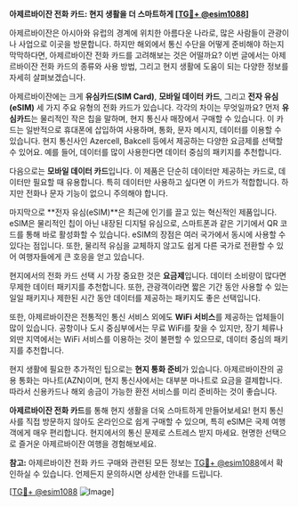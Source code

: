 **아제르바이잔 전화 카드: 현지 생활을 더 스마트하게 [[TG💪+ @esim1088](https://t.me/s/esim1088)]**

아제르바이잔은 아시아와 유럽의 경계에 위치한 아름다운 나라로, 많은 사람들이 관광이나 사업으로 이곳을 방문합니다. 하지만 해외에서 통신 수단을 어떻게 준비해야 하는지 막막하다면, 아제르바이잔 전화 카드를 고려해보는 것은 어떨까요? 이번 글에서는 아제르바이잔 전화 카드의 종류와 사용 방법, 그리고 현지 생활에 도움이 되는 다양한 정보를 자세히 살펴보겠습니다.

아제르바이잔에는 크게 **유심카드(SIM Card)**, **모바일 데이터 카드**, 그리고 **전자 유심(eSIM)** 세 가지 주요 유형의 전화 카드가 있습니다. 각각의 차이는 무엇일까요? 먼저 **유심카드**는 물리적인 작은 칩을 말하며, 현지 통신사 매장에서 구매할 수 있습니다. 이 카드는 일반적으로 휴대폰에 삽입하여 사용하며, 통화, 문자 메시지, 데이터를 이용할 수 있습니다. 현지 통신사인 Azercell, Bakcell 등에서 제공하는 다양한 요금제를 선택할 수 있어요. 예를 들어, 데이터를 많이 사용한다면 데이터 중심의 패키지를 추천합니다.

다음으로는 **모바일 데이터 카드**입니다. 이 제품은 단순히 데이터만 제공하는 카드로, 데이터만 필요할 때 유용합니다. 특히 데이터만 사용하고 싶다면 이 카드가 적합합니다. 하지만 전화나 문자 기능이 없으니 주의해야 합니다.

마지막으로 **전자 유심(eSIM)**은 최근에 인기를 끌고 있는 혁신적인 제품입니다. eSIM은 물리적인 칩이 아닌 내장된 디지털 유심으로, 스마트폰과 같은 기기에서 QR 코드를 통해 바로 활성화할 수 있습니다. eSIM의 장점은 여러 국가에서 동시에 사용할 수 있다는 점입니다. 또한, 물리적 유심을 교체하지 않고도 쉽게 다른 국가로 전환할 수 있어 여행자들에게 큰 호응을 얻고 있습니다.

현지에서의 전화 카드 선택 시 가장 중요한 것은 **요금제**입니다. 데이터 소비량이 많다면 무제한 데이터 패키지를 추천합니다. 또한, 관광객이라면 짧은 기간 동안 사용할 수 있는 일일 패키지나 제한된 시간 동안 데이터를 제공하는 패키지도 좋은 선택입니다.

또한, 아제르바이잔은 전통적인 통신 서비스 외에도 **WiFi 서비스**를 제공하는 업체들이 많이 있습니다. 공항이나 도시 중심부에서는 무료 WiFi를 찾을 수 있지만, 장기 체류나 외딴 지역에서는 WiFi 서비스를 이용하는 것이 불편할 수 있으므로, 데이터 중심의 패키지를 추천합니다.

현지 생활에 필요한 추가적인 팁으로는 **현지 통화 준비**가 있습니다. 아제르바이잔의 공용 통화는 마나트(AZN)이며, 현지 통신사에서는 대부분 마나트로 요금을 결제합니다. 따라서 신용카드나 해외 송금이 가능한 환전 서비스를 미리 준비하는 것이 좋습니다.

**아제르바이잔 전화 카드**를 통해 현지 생활을 더욱 스마트하게 만들어보세요! 현지 통신사를 직접 방문하지 않아도 온라인으로 쉽게 구매할 수 있으며, 특히 eSIM은 국제 여행객에게 매우 편리합니다. 현지에서의 통신 문제로 스트레스 받지 마세요. 현명한 선택으로 즐거운 아제르바이잔 여행을 경험해보세요.

**참고:** 아제르바이잔 전화 카드 구매와 관련된 모든 정보는 [TG💪+ @esim1088](https://t.me/s/esim1088)에서 확인하실 수 있습니다. 언제든지 문의하시면 상세한 안내를 드립니다.

[[TG💪+ @esim1088](https://t.me/s/esim1088) ![Image](https://i.postimg.cc/Y0z9fWf4/image.png)]